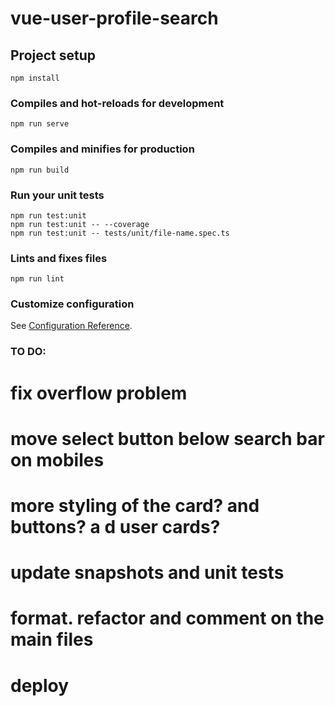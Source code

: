 # vue-user-profile-search

## Project setup
```
npm install
```

### Compiles and hot-reloads for development
```
npm run serve
```

### Compiles and minifies for production
```
npm run build
```

### Run your unit tests
```
npm run test:unit
npm run test:unit -- --coverage
npm run test:unit -- tests/unit/file-name.spec.ts

```

### Lints and fixes files
```
npm run lint
```

### Customize configuration
See [Configuration Reference](https://cli.vuejs.org/config/).

### TO DO:  
# fix overflow problem

 # move select button below search bar on mobiles


# more styling of the card? and buttons? a d user cards?
# update snapshots and unit tests

# format. refactor and comment on the main files

# deploy




